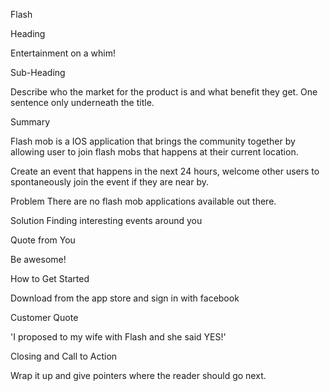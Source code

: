 Flash

Heading

Entertainment on a whim!

Sub-Heading

Describe who the market for the product is and what benefit they get. One sentence only underneath the title.

Summary

Flash mob is a IOS application that brings the community together by allowing user to join flash mobs that happens at their current location.

Create an event that happens in the next 24 hours, welcome other users to spontaneously join the event if they are near by.

Problem
There are no flash mob applications available out there. 

Solution
Finding interesting events around you

Quote from You

Be awesome!

How to Get Started

Download from the app store and sign in with facebook

Customer Quote

'I proposed to my wife with Flash and she said YES!'

Closing and Call to Action

Wrap it up and give pointers where the reader should go next.